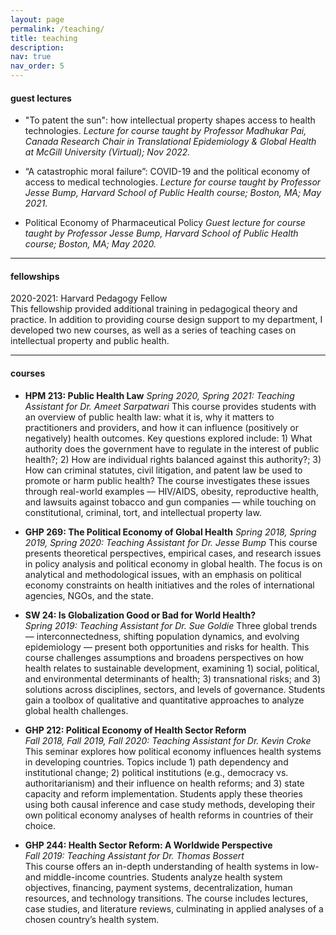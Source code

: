```yaml
---
layout: page
permalink: /teaching/
title: teaching
description: 
nav: true
nav_order: 5
---
```




#### guest lectures

- "To patent the sun":  how intellectual property shapes access to health technologies.
*Lecture for course taught by Professor Madhukar Pai, Canada Research Chair in Translational Epidemiology \& Global Health at McGill University (Virtual); Nov 2022.*

- “A catastrophic moral failure”: COVID-19 and the political economy of access to medical technologies.
*Lecture for course taught by Professor Jesse Bump, Harvard School of Public Health course; Boston, MA; May 2021.*

- Political Economy of Pharmaceutical Policy
*Guest lecture for course taught by Professor Jesse Bump, Harvard School of Public Health course; Boston, MA; May 2020.*

---

#### fellowships

  2020-2021: Harvard Pedagogy Fellow  
  This fellowship provided additional training in pedagogical theory and practice. In addition to providing course design support to my department, I developed two new courses, as well as a series of teaching cases on intellectual property and public health.

---

#### courses
  
- **HPM 213: Public Health Law**
  *Spring 2020, Spring 2021: Teaching Assistant for Dr. Ameet Sarpatwari*
  This course provides students with an overview of public health law: what it is, why it matters to practitioners and providers, and how it can influence (positively or negatively) health outcomes. Key questions explored include: 1) What authority does the government have to regulate in the interest of public health?; 2) How are individual rights balanced against this authority?; 3) How can criminal statutes, civil litigation, and patent law be used to promote or harm public health? The course investigates these issues through real-world examples — HIV/AIDS, obesity, reproductive health, and lawsuits against tobacco and gun companies — while touching on constitutional, criminal, tort, and intellectual property law.

- **GHP 269: The Political Economy of Global Health** 
  *Spring 2018, Spring 2019, Spring 2020: Teaching Assistant for Dr. Jesse Bump*
  This course presents theoretical perspectives, empirical cases, and research issues in policy analysis and political economy in global health. The focus is on analytical and methodological issues, with an emphasis on political economy constraints on health initiatives and the roles of international agencies, NGOs, and the state.

- **SW 24: Is Globalization Good or Bad for World Health?**  
  *Spring 2019: Teaching Assistant for Dr. Sue Goldie*
  Three global trends — interconnectedness, shifting population dynamics, and evolving epidemiology — present both opportunities and risks for health. This course challenges assumptions and broadens perspectives on how health relates to sustainable development, examining 1) social, political, and environmental determinants of health; 3) transnational risks; and 3) solutions across disciplines, sectors, and levels of governance. Students gain a toolbox of qualitative and quantitative approaches to analyze global health challenges.

- **GHP 212: Political Economy of Health Sector Reform**  
  *Fall 2018, Fall 2019, Fall 2020: Teaching Assistant for Dr. Kevin Croke*  
  This seminar explores how political economy influences health systems in developing countries. Topics include 1) path dependency and institutional change; 2) political institutions (e.g., democracy vs. authoritarianism) and their influence on health reforms; and 3) state capacity and reform implementation. Students apply these theories using both causal inference and case study methods, developing their own political economy analyses of health reforms in countries of their choice.

- **GHP 244: Health Sector Reform: A Worldwide Perspective**  
  *Fall 2019: Teaching Assistant for Dr. Thomas Bossert*  
  This course offers an in-depth understanding of health systems in low- and middle-income countries. Students analyze health system objectives, financing, payment systems, decentralization, human resources, and technology transitions. The course includes lectures, case studies, and literature reviews, culminating in applied analyses of a chosen country’s health system.

